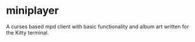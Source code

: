 # miniplayer
A curses based mpd client with basic functionality and album art written for the Kitty terminal.
